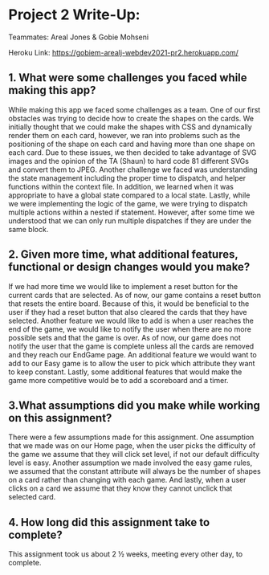 # Project 2 Write-Up:

Teammates: Areal Jones & Gobie Mohseni

Heroku Link: https://gobiem-arealj-webdev2021-pr2.herokuapp.com/

## 1. What were some challenges you faced while making this app?
While making this app we faced some challenges as a team. One of our first obstacles was trying to decide how to create the shapes on the cards. We initially thought that we could make the shapes with CSS and dynamically render them on each card, however, we ran into problems such as the positioning of the shape on each card and having more than one shape on each card. Due to these issues, we then decided to take advantage of SVG images and the opinion of the TA (Shaun) to hard code 81 different SVGs and convert them to JPEG. 
Another challenge we faced was understanding the state management including the proper time to dispatch, and helper functions within the context file. In addition, we learned when it was appropriate to have a global state compared to a local state. 
Lastly, while we were implementing the logic of the game, we were trying to dispatch multiple actions within a nested if statement. However, after some time we understood that we can only run multiple dispatches if they are under the same block. 
## 2. Given more time, what additional features, functional or design changes would you make?
If we had more time we would like to implement a reset button for the current cards that are selected. As of now, our game contains a reset button that resets the entire board. Because of this, it would be beneficial to the user if they had a reset button that also cleared the cards that they have selected.
Another feature we would like to add is when a user reaches the end of the game, we would like to notify the user when there are no more possible sets and that the game is over. As of now, our game does not notify the user that the game is complete unless all the cards are removed and they reach our EndGame page. 
An additional feature we would want to add to our Easy game is to allow the user to pick which attribute they want to keep constant. 
Lastly, some additional features that would make the game more competitive would be to add a scoreboard and a timer. 
## 3.What assumptions did you make while working on this assignment?
There were a few assumptions made for this assignment. One assumption that we made was on our Home page, when the user picks the difficulty of the game we assume that they will click set level, if not our default difficulty level is easy. 
Another assumption we made involved the easy game rules, we assumed that the constant attribute will always be the number of shapes on a card rather than changing with each game.
And lastly, when a user clicks on a card we assume that they know they cannot unclick that selected card.  
## 4. How long did this assignment take to complete?
This assignment took us about 2 ½ weeks, meeting every other day, to complete. 
